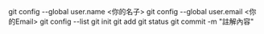 git config --global user.name <你的名子>
git config --global user.email <你的Email>
git config --list
git init 
git add <file name>
git status
git commit -m "註解內容"

